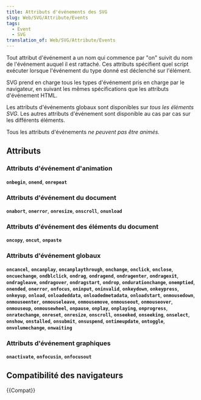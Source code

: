 ```yaml
---
title: Attributs d'événements des SVG
slug: Web/SVG/Attribute/Events
tags:
  - Event
  - SVG
translation_of: Web/SVG/Attribute/Events
---
```

Tout attribut d'événement a un nom qui commence par "on" suivit du nom de l'événement auquel il est rattaché. Ces attributs spécifient quel script exécuter lorsque l'événement du type donné est déclenché sur l'élément.

SVG prend en charge tous les types d'événement pris en charge par le navigateur, en suivant les mêmes spécifications que les attributs d'événement HTML.

Les attributs d'événements globaux sont disponibles sur _tous les éléments SVG_. Les autres attributs d'événement sont disponible au cas par cas sur les différents éléments.

Tous les attributs d'événements _ne peuvent pas être animés._

## Attributs

### Attributs d'événement d'animation

**`onbegin`**, **`onend`**, **`onrepeat`**

### Attributs d'événement du document

**`onabort`**, **`onerror`**, **`onresize`**, **`onscroll`**, **`onunload`**

### Attributs d'événement des éléments du document

**`oncopy`**, **`oncut`**, **`onpaste`**

### Attributs d'événement globaux

**`oncancel`**, **`oncanplay`**, **`oncanplaythrough`**, **`onchange`**, **`onclick`**, **`onclose`**, **`oncuechange`**, **`ondblclick`**, **`ondrag`**, **`ondragend`**, **`ondragenter`**, **`ondragexit`**, **`ondragleave`**, **`ondragover`**, **`ondragstart`**, **`ondrop`**, **`ondurationchange`**, **`onemptied`**, **`onended`**, **`onerror`**, **`onfocus`**, **`oninput`**, **`oninvalid`**, **`onkeydown`**, **`onkeypress`**, **`onkeyup`**, **`onload`**, **`onloadeddata`**, **`onloadedmetadata`**, **`onloadstart`**, **`onmousedown`**, **`onmouseenter`**, **`onmouseleave`**, **`onmousemove`**, **`onmouseout`**, **`onmouseover`**, **`onmouseup`**, **`onmousewheel`**, **`onpause`**, **`onplay`**, **`onplaying`**, **`onprogress`**, **`onratechange`**, **`onreset`**, **`onresize`**, **`onscroll`**, **`onseeked`**, **`onseeking`**, **`onselect`**, **`onshow`**, **`onstalled`**, **`onsubmit`**, **`onsuspend`**, **`ontimeupdate`**, **`ontoggle`**, **`onvolumechange`**, **`onwaiting`**

### Attributs d'événement graphiques

**`onactivate`**, **`onfocusin`**, **`onfocusout`**

## Compatibilité des navigateurs

{{Compat}}
